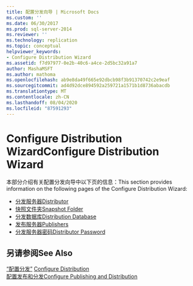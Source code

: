 ```yaml
---
title: 配置分发向导 | Microsoft Docs
ms.custom: ''
ms.date: 06/30/2017
ms.prod: sql-server-2014
ms.reviewer: ''
ms.technology: replication
ms.topic: conceptual
helpviewer_keywords:
- Configure Distribution Wizard
ms.assetid: f7d97977-0e2b-40c6-a4ce-2d5bc32a91a7
author: MashaMSFT
ms.author: mathoma
ms.openlocfilehash: ab9e8da49f665e92dbcb98f3b91370742c2e9eaf
ms.sourcegitcommit: ad4d92dce894592a259721a1571b1d8736abacdb
ms.translationtype: MT
ms.contentlocale: zh-CN
ms.lasthandoff: 08/04/2020
ms.locfileid: "87591293"
---
```

# <a name="configure-distribution-wizard"></a><span data-ttu-id="d76c0-102">Configure Distribution Wizard</span><span class="sxs-lookup"><span data-stu-id="d76c0-102">Configure Distribution Wizard</span></span>
  <span data-ttu-id="d76c0-103">本部分介绍有关配置分发向导中以下页的信息：</span><span class="sxs-lookup"><span data-stu-id="d76c0-103">This section provides information on the following pages of the Configure Distribution Wizard:</span></span>  
  
-   [<span data-ttu-id="d76c0-104">分发服务器</span><span class="sxs-lookup"><span data-stu-id="d76c0-104">Distributor</span></span>](distributor.md)
-   [<span data-ttu-id="d76c0-105">快照文件夹</span><span class="sxs-lookup"><span data-stu-id="d76c0-105">Snapshot Folder</span></span>](snapshot-folder.md)  
-   [<span data-ttu-id="d76c0-106">分发数据库</span><span class="sxs-lookup"><span data-stu-id="d76c0-106">Distribution Database</span></span>](distribution-database.md)  
-   [<span data-ttu-id="d76c0-107">发布服务器</span><span class="sxs-lookup"><span data-stu-id="d76c0-107">Publishers</span></span>](publishers.md)  
-   [<span data-ttu-id="d76c0-108">分发服务器密码</span><span class="sxs-lookup"><span data-stu-id="d76c0-108">Distributor Password</span></span>](distributor-password.md)  
  
## <a name="see-also"></a><span data-ttu-id="d76c0-109">另请参阅</span><span class="sxs-lookup"><span data-stu-id="d76c0-109">See Also</span></span>  
 <span data-ttu-id="d76c0-110">[“配置分发”](configure-distribution.md) </span><span class="sxs-lookup"><span data-stu-id="d76c0-110">[Configure Distribution](configure-distribution.md) </span></span>  
 [<span data-ttu-id="d76c0-111">配置发布和分发</span><span class="sxs-lookup"><span data-stu-id="d76c0-111">Configure Publishing and Distribution</span></span>](configure-publishing-and-distribution.md)   

  
  

